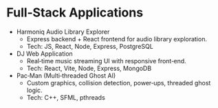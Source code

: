 # Full‑Stack Applications

- Harmoniq Audio Library Explorer
  - Express backend + React frontend for audio library exploration.
  - Tech: JS, React, Node, Express, PostgreSQL
- DJ Web Application
  - Real‑time music streaming UI with responsive front‑end.
  - Tech: React, Vite, Node, Express, MongoDB
- Pac‑Man (Multi‑threaded Ghost AI)
  - Custom graphics, collision detection, power‑ups, threaded ghost logic.
  - Tech: C++, SFML, pthreads